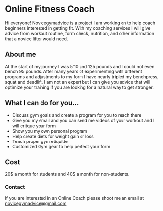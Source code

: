 # Online Fitness Coach

Hi everyone! Novicegymadvice is a project I am working on to help coach beginners interested in getting fit. With my coaching services I will give advice from workout routine, form check, nutrition, and other information that a novice lifter would need. 

## About me

At the start of my journey I was 5’10 and 125 pounds and I could not even bench 95 pounds. After many years of experimenting with different programs and adjustments to my form I have nearly tripled my benchpress, squat and deadlift. I am not an expert but I can give you advice that will optimize your training if you are looking for a natural way to get stronger. 

## What I can do for you...

* Discuss gym goals and create a program for you to reach there
* Give you my email and you can send me videos of your workout and I will critque your form
* Show you my own personal program
* Help create diets for weight gain or loss
* Teach proper gym etiquitte
* Customized Gym gear to help perfect your form
## Cost

20$ a month for students and 40$ a month for non-students.

### Contact

If you are interested in an Online Coach please shoot me an email at novicegymadvice@gmail.com
